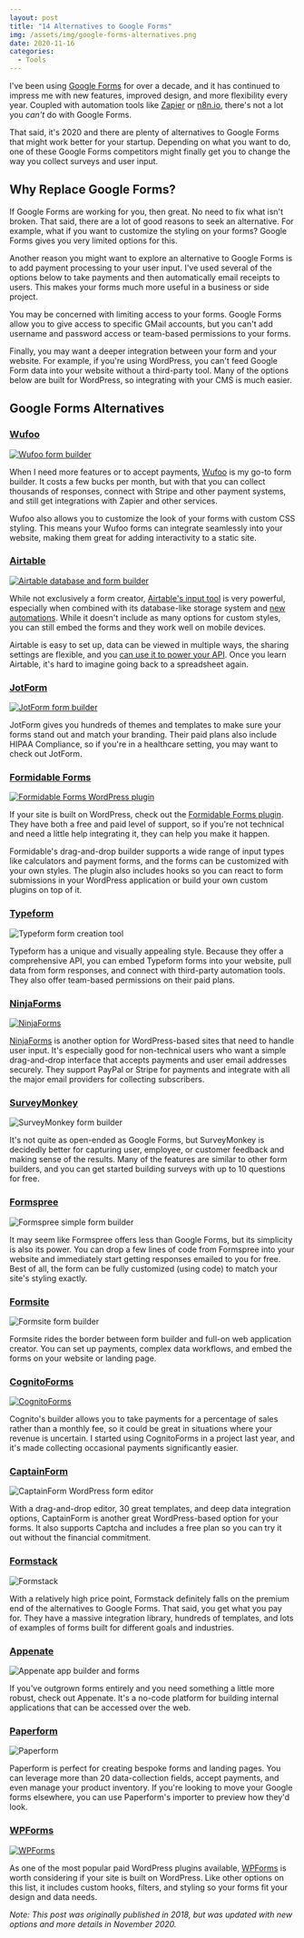 ```yaml
---
layout: post
title: "14 Alternatives to Google Forms"
img: /assets/img/google-forms-alternatives.png
date: 2020-11-16
categories: 
  - Tools
---
```


I've been using [Google Forms](https://www.google.com/forms/about/) for over a decade, and it has continued to impress me with new features, improved design, and more flexibility every year. Coupled with automation tools like [Zapier](https://zapier.com/) or [n8n.io](https://n8n.io/), there's not a lot you _can't_ do with Google Forms.

That said, it's 2020 and there are plenty of alternatives to Google Forms that might work better for your startup. Depending on what you want to do, one of these Google Forms competitors might finally get you to change the way you collect surveys and user input.

<!-- ad-banner -->

## Why Replace Google Forms?
If Google Forms are working for you, then great. No need to fix what isn't broken. That said, there are a lot of good reasons to seek an alternative. For example, what if you want to customize the styling on your forms? Google Forms gives you very limited options for this.

Another reason you might want to explore an alternative to Google Forms is to add payment processing to your user input. I've used several of the options below to take payments and then automatically email receipts to users. This makes your forms much more useful in a business or side project.

You may be concerned with limiting access to your forms. Google Forms allow you to give access to specific GMail accounts, but you can't add username and password access or team-based permissions to your forms.

Finally, you may want a deeper integration between your form and your website. For example, if you're using WordPress, you can't feed Google Form data into your website without a third-party tool. Many of the options below are built for WordPress, so integrating with your CMS is much easier. 

## Google Forms Alternatives

### [Wufoo](https://www.shareasale.com/r.cfm?b=1379130&u=1653894&m=89794)

[![Wufoo form builder](https://i.imgur.com/mPPqT2k.png)](https://www.shareasale.com/r.cfm?b=1379130&u=1653894&m=89794)

When I need more features or to accept payments, [Wufoo](https://www.shareasale.com/r.cfm?b=1379130&u=1653894&m=89794) is my go-to form builder. It costs a few bucks per month, but with that you can collect thousands of responses, connect with Stripe and other payment systems, and still get integrations with Zapier and other services.

Wufoo also allows you to customize the look of your forms with custom CSS styling. This means your Wufoo forms can integrate seamlessly into your website, making them great for adding interactivity to a static site.

### [Airtable](https://airtable.com/invite/r/4EaSmQNr)

[![Airtable database and form builder](https://i.imgur.com/Dtv6ff0.png)](https://airtable.com/invite/r/4EaSmQNr)

While not exclusively a form creator, [Airtable's input tool](https://airtable.com/invite/r/4EaSmQNr) is very powerful, especially when combined with its database-like storage system and [new automations](https://support.airtable.com/hc/en-us/articles/360050974153-Automations-Overview). While it doesn't include as many options for custom styles, you can still embed the forms and they work well on mobile devices.

Airtable is easy to set up, data can be viewed in multiple ways, the sharing settings are flexible, and you [can use it to power your API](/posts/using-airtable-as-an-api). Once you learn Airtable, it's hard to imagine going back to a spreadsheet again.


### [JotForm](https://www.jotform.com/pricing/?utm_source=karll-hughes&utm_campaign=jf1&utm_medium=blog)

[![JotForm form builder](https://i.imgur.com/288Z3qm.png)](https://www.jotform.com/pricing/?utm_source=karll-hughes&utm_campaign=jf1&utm_medium=blog)

JotForm gives you hundreds of themes and templates to make sure your forms stand out and match your branding. Their paid plans also include HIPAA Compliance, so if you're in a healthcare setting, you may want to check out JotForm.

### [Formidable Forms](https://www.shareasale.com/r.cfm?b=841990&u=1653894&m=64739)

[![Formidable Forms WordPress plugin](https://i.imgur.com/ReKr2Tq.png)](https://www.shareasale.com/r.cfm?b=841990&u=1653894&m=64739)

If your site is built on WordPress, check out the [Formidable Forms plugin](https://www.shareasale.com/r.cfm?b=841990&u=1653894&m=64739). They have both a free and paid level of support, so if you're not technical and need a little help integrating it, they can help you make it happen.

Formidable's drag-and-drop builder supports a wide range of input types like calculators and payment forms, and the forms can be customized with your own styles. The plugin also includes hooks so you can react to form submissions in your WordPress application or build your own custom plugins on top of it.

### [Typeform](http://typeform.com/)

![Typeform form creation tool](https://i.imgur.com/5vEipka.png)

Typeform has a unique and visually appealing style. Because they offer a comprehensive API, you can embed Typeform forms into your website, pull data from form responses, and connect with third-party automation tools. They also offer team-based permissions on their paid plans.

### [NinjaForms](https://www.shareasale.com/r.cfm?b=812237&u=1653894&m=63061)

[![NinjaForms](https://i.imgur.com/HHOpxwP.png)](https://www.shareasale.com/r.cfm?b=812237&u=1653894&m=63061)

[NinjaForms](https://www.shareasale.com/r.cfm?b=812237&u=1653894&m=63061) is another option for WordPress-based sites that need to handle user input. It's especially good for non-technical users who want a simple drag-and-drop interface that accepts payments and user email addresses securely. They support PayPal or Stripe for payments and integrate with all the major email providers for collecting subscribers.

### [SurveyMonkey](https://www.surveymonkey.com/)

![SurveyMonkey form builder](https://i.imgur.com/1DhLTlQ.png)

It's not quite as open-ended as Google Forms, but SurveyMonkey is decidedly better for capturing user, employee, or customer feedback and making sense of the results. Many of the features are similar to other form builders, and you can get started building surveys with up to 10 questions for free.

### [Formspree](https://formspree.io/)

![Formspree simple form builder](https://i.imgur.com/H5j2HdF.png)

It may seem like Formspree offers less than Google Forms, but its simplicity is also its power. You can drop a few lines of code from Formspree into your website and immediately start getting responses emailed to you for free. Best of all, the form can be fully customized (using code) to match your site's styling exactly.

### [Formsite](https://www.formsite.com/)

![Formsite form builder](https://i.imgur.com/249Vi6n.png)
 
Formsite rides the border between form builder and full-on web application creator. You can set up payments, complex data workflows, and embed the forms on your website or landing page.

### [CognitoForms](https://www.cognitoforms.com/l/referral/?crs=cmVmZGlyZWN0OjpDRlBMYW5k)

[![CognitoForms](https://i.imgur.com/UBfszkf.png)](https://www.cognitoforms.com/l/referral/?crs=cmVmZGlyZWN0OjpDRlBMYW5k)

Cognito's builder allows you to take payments for a percentage of sales rather than a monthly fee, so it could be great in situations where your revenue is uncertain. I started using CognitoForms in a project last year, and it's made collecting occasional payments significantly easier.

### [CaptainForm](https://www.captainform.com/)

![CaptainForm WordPress form editor](https://i.imgur.com/0gRviP5.png)

With a drag-and-drop editor, 30 great templates, and deep data integration options, CaptainForm is another great WordPress-based option for your forms. It also supports Captcha and includes a free plan so you can try it out without the financial commitment.

### [Formstack](https://www.formstack.com/)

![Formstack](https://i.imgur.com/XbxKiV5.png)

With a relatively high price point, Formstack definitely falls on the premium end of the alternatives to Google Forms. That said, you get what you pay for. They have a massive integration library, hundreds of templates, and lots of examples of forms built for different goals and industries.

### [Appenate](https://www.appenate.com/)

![Appenate app builder and forms](https://i.imgur.com/PBb3h0l.png)

If you've outgrown forms entirely and you need something a little more robust, check out Appenate. It's a no-code platform for building internal applications that can be accessed over the web.

### [Paperform](https://paperform.co/)

![Paperform](https://i.imgur.com/C2HIm0F.png)

Paperform is perfect for creating bespoke forms and landing pages. You can leverage more than 20 data-collection fields, accept payments, and even manage your product inventory. If you're looking to move your Google forms elsewhere, you can use Paperform's importer to preview how they'd look.

### [WPForms](https://www.shareasale.com/r.cfm?b=834775&u=1653894&m=64312)

[![WPForms](https://i.imgur.com/v1aYTCW.png)](https://www.shareasale.com/r.cfm?b=834775&u=1653894&m=64312)

As one of the most popular paid WordPress plugins available, [WPForms](https://www.shareasale.com/r.cfm?b=834775&u=1653894&m=64312) is worth considering if your site is built on WordPress. Like other options on this list, it includes custom hooks, filters, and styling so your forms fit your design and data needs. 

<!-- ad-banner -->

_Note: This post was originally published in 2018, but was updated with new options and more details in November 2020._
